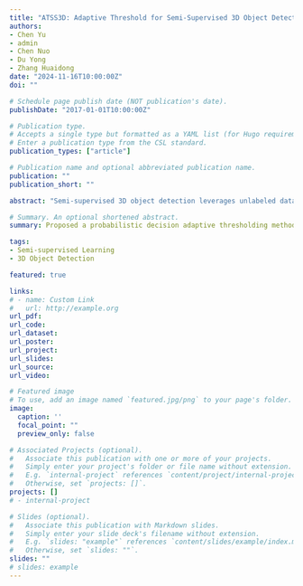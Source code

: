 ```yaml
---
title: "ATSS3D: Adaptive Threshold for Semi-Supervised 3D Object Detection / under review"
authors:
- Chen Yu
- admin
- Chen Nuo
- Du Yong
- Zhang Huaidong
date: "2024-11-16T10:00:00Z"
doi: ""

# Schedule page publish date (NOT publication's date).
publishDate: "2017-01-01T10:00:00Z"

# Publication type.
# Accepts a single type but formatted as a YAML list (for Hugo requirements).
# Enter a publication type from the CSL standard.
publication_types: ["article"]

# Publication name and optional abbreviated publication name.
publication: ""
publication_short: ""

abstract: "Semi-supervised 3D object detection leverages unlabeled data which effectively solve the challenge of substantial time and energy costs required for labeling large-scale datasets. Existing pseudo-labeling based method generate high-quality pseudo labels for unlabeled data through a teacher network, and use a student network for joint training to improve detection performance and generalization ability. In this process, a threshold is manually set to a fixed value to filter generated pseudo labels, in order to prevent the inclusion of a large number of low-quality and erroneous predictions to the training set. However, fixed thresholds are hardly adaptable to the characteristics of different categories and scenarios, which may lead to uneven quality of pseudo labels. To address this issue, we propose ATSS3D, a probabilistic decision adaptive threshold for semi-supervised 3D object detection method based on learned states. Specifically, ATSS3D introduces a scene-level adaptive threshold to flexibly handle unlabeled data utilization based on the class frequencies of current scene. Additionally, we introduce a batch-level probability weighting mechanism to estimate confidence distributions for each class, enabling adaptive threshold filtering according to the model's performance on the current batch. Finally, we dynamically adjusts the thresholds using class prediction scores, enabling the adaptive threshold function to better reflect the class distribution characteristics in each training step. Our experiments on the ScanNet and SUN RGB-D benchmark datasets show that ATSS3D significantly improves the performance of current semi-supervised 3D object detection methods, especially with small amounts of labeled data."

# Summary. An optional shortened abstract.
summary: Proposed a probabilistic decision adaptive thresholding method for semi-supervised 3D object detection, which dynamically adjusts thresholds based on learned states at scene, batch, and class levels, effectively improving pseudo-label quality and detection performance on ScanNet and SUN RGB-D.

tags:
- Semi-supervised Learning
- 3D Object Detection

featured: true

links:
# - name: Custom Link
#   url: http://example.org
url_pdf: 
url_code: 
url_dataset: 
url_poster: 
url_project: 
url_slides: 
url_source: 
url_video: 

# Featured image
# To use, add an image named `featured.jpg/png` to your page's folder. 
image:
  caption: ''
  focal_point: ""
  preview_only: false

# Associated Projects (optional).
#   Associate this publication with one or more of your projects.
#   Simply enter your project's folder or file name without extension.
#   E.g. `internal-project` references `content/project/internal-project/index.md`.
#   Otherwise, set `projects: []`.
projects: []
# - internal-project

# Slides (optional).
#   Associate this publication with Markdown slides.
#   Simply enter your slide deck's filename without extension.
#   E.g. `slides: "example"` references `content/slides/example/index.md`.
#   Otherwise, set `slides: ""`.
slides: ""
# slides: example
---
```

<!-- 
This work is driven by the results in my [previous paper](/publication/conference-paper/) on LLMs.

{{% callout note %}}
Create your slides in Markdown - click the *Slides* button to check out the example.
{{% /callout %}}

Add the publication's **full text** or **supplementary notes** here. You can use rich formatting such as including [code, math, and images](https://docs.hugoblox.com/content/writing-markdown-latex/). -->
